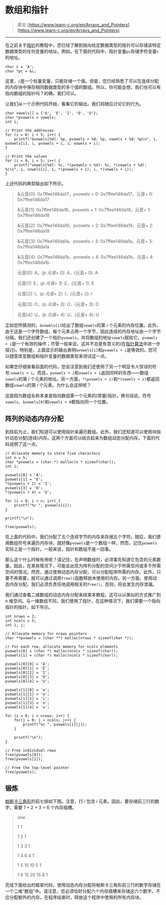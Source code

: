# 数组和指针

> 原文:[https://www.learn-c.org/en/Arrays_and_Pointers](https://www.learn-c.org/en/Arrays_and_Pointers)

* * *

在之前关于[指针](/en/Pointers)的教程中，您已经了解到指向给定数据类型的指针可以存储该特定数据类型的任何变量的地址。例如，在下面的代码中，指针变量`pc`存储字符变量`c`的地址。

```
char c = 'A';
char *pc = &c; 
```

这里，`c`是一个标量变量，只能存储一个值。但是，您已经熟悉了可以在连续分配的内存块中保存相同数据类型的多个值的数组。所以，你可能会想，我们也可以有指向数组的指针吗？的确，我们可以。

让我们从一个示例代码开始，看看它的输出。我们将随后讨论它的行为。

```
char vowels[] = {'A', 'E', 'I', 'O', 'U'};
char *pvowels = vowels;
int i;

// Print the addresses
for (i = 0; i < 5; i++) {
    printf("&vowels[%d]: %p, pvowels + %d: %p, vowels + %d: %p\n", i, &vowels[i], i, pvowels + i, i, vowels + i);
}

// Print the values
for (i = 0; i < 5; i++) {
    printf("vowels[%d]: %c, *(pvowels + %d): %c, *(vowels + %d): %c\n", i, vowels[i], i, *(pvowels + i), i, *(vowels + i));
} 
```

上述代码的典型输出如下所示。

> &元音[0]: 0x7ffee146da17，pvowels + 0: 0x7ffee146da17，元音+ 0: 0x7ffee146da17
> 
> &元音[1]: 0x7ffee146da18，pvowels + 1: 0x7ffee146da18，元音+ 1: 0x7ffee146da18
> 
> &元音[2]: 0x7ffee146da19，pvowels + 2: 0x7ffee146da19，元音+ 2: 0x7ffee146da19
> 
> &元音[3]: 0x7ffee146da1a，pvowels + 3: 0x7ffee146da1a，元音+ 3: 0x7ffee146da1a
> 
> &元音[4]: 0x7ffee146da1b，pvowels + 4: 0x7ffee146da1b，元音+ 4: 0x7ffee146da1b
> 
> 元音[0]: A，*(p 元音+ 0): A，*(元音+ 0): A
> 
> 元音[1]: E，*(p 元音+ 1): E，*(元音+ 1): E
> 
> 元音[2]: I，*(p 元音+ 2): I，*(元音+ 2): I
> 
> 元音[3]: O，*(p 元音+ 3): O，*(元音+ 3): O
> 
> 元音[4]: U，*(p 元音+ 4): U，*(元音+ 4): U

正如您所猜测的，`&vowels[i]`给出了数组`vowels`的第 *i* 个元素的内存位置。此外，由于这是一个字符数组，每个元素占用一个字节，因此连续的内存地址由一个字节分隔。我们还创建了一个指针`pvowels`，并将数组的地址`vowels`赋给它。`pvowels + i`是一个有效的操作；尽管一般来说，这并不总是有意义的(在[指针算法](/en/Pointer_Arithmetics)中进一步探讨)。特别是，上面显示的输出表明`&vowels[i]`和`pvowels + i`是等效的。您可以随意改变数组和指针变量的数据类型来测试这一点。

如果您仔细查看前面的代码，您会注意到我们还使用了另一个明显令人惊讶的符号:`vowels + i`。而且，`pvowels + i`和`vowels + i`返回同样的东西——数组`vowels`的第 *i* 个元素的地址。另一方面，`*(pvowels + i)`和`*(vowels + i)`都返回数组`vowels`的第 *i* 个元素。为什么会这样呢？

这是因为数组名称本身是指向数组第一个元素的(常量)指针。换句话说，符号`vowels`、`&vowels[0]`和`vowels + 0`都指向同一个位置。

## 阵列的动态内存分配

到目前为止，我们知道可以使用指针来遍历数组。此外，我们还知道可以使用块指针动态分配(连续)内存。这两个方面可以结合起来为数组动态分配内存。下面的代码说明了这一点。

```
// Allocate memory to store five characters
int n = 5;
char *pvowels = (char *) malloc(n * sizeof(char));
int i;

pvowels[0] = 'A';
pvowels[1] = 'E';
*(pvowels + 2) = 'I';
pvowels[3] = 'O';
*(pvowels + 4) = 'U';

for (i = 0; i < n; i++) {
    printf("%c ", pvowels[i]);
}

printf("\n");

free(pvowels); 
```

在上面的代码中，我们分配了五个连续字节的内存来存储五个字符。随后，我们使用数组符号来遍历内存块，就好像`pvowels`是一个数组一样。然而，记住`pvowels`实际上是一个指针。一般来说，指针和数组不是一回事。

那么这个什么时候有用呢？请记住，在声明数组时，必须事先知道它包含的元素数量。因此，在某些情况下，可能会出现为阵列分配的空间少于所需空间或多于所需空间的情况。然而，通过使用动态内存分配，可以分配程序所需的内存。此外，只要不再需要，就可以通过调用`free()`函数释放未使用的内存。另一方面，使用动态内存分配，我们必须负责任地调用相关的`free()`。否则，将会发生内存泄漏。

我们通过查看二维数组的动态内存分配来结束本教程。这可以以类似的方式推广到 n 维空间。与一维数组不同，我们使用了指针，在这种情况下，我们需要一个指向指针的指针，如下所示。

```
int nrows = 2;
int ncols = 5;
int i, j;

// Allocate memory for nrows pointers
char **pvowels = (char **) malloc(nrows * sizeof(char *));

// For each row, allocate memory for ncols elements
pvowels[0] = (char *) malloc(ncols * sizeof(char));
pvowels[1] = (char *) malloc(ncols * sizeof(char));

pvowels[0][0] = 'A';
pvowels[0][1] = 'E';
pvowels[0][2] = 'I';
pvowels[0][3] = 'O';
pvowels[0][4] = 'U';

pvowels[1][0] = 'a';
pvowels[1][1] = 'e';
pvowels[1][2] = 'i';
pvowels[1][3] = 'o';
pvowels[1][4] = 'u';

for (i = 0; i < nrows; i++) {
    for(j = 0; j < ncols; j++) {
        printf("%c ", pvowels[i][j]);
    }

    printf("\n");
}

// Free individual rows
free(pvowels[0]);
free(pvowels[1]);

// Free the top-level pointer
free(pvowels); 
```

## 锻炼

[帕斯卡三角形](http://mathworld.wolfram.com/PascalsTriangle.html)的前七排如下图。注意，行 *i* 包含 *i* 元素。因此，要存储前三行的数字，需要 1 + 2 + 3 = 6 个内存插槽。

> one
> 
> 1 1
> 
> 1 2 1
> 
> 1 3 3 1
> 
> 1 4 6 4 1
> 
> 1 5 10 10 5 1
> 
> 1 6 15 20 15 6 1

完成下面给出的框架代码，使用动态内存分配将帕斯卡三角形前三行的数字存储在一个二维“数组”中。请注意，您必须恰好分配六个内存插槽来存储这六个数字。不应分配额外的内存。在程序结束时，释放这个程序中使用的所有内存块。